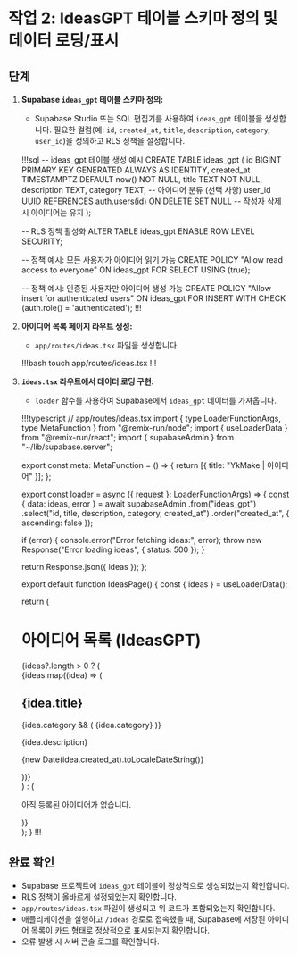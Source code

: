 # 작업 2: IdeasGPT 테이블 스키마 정의 및 데이터 로딩/표시

## 단계

1.  **Supabase `ideas_gpt` 테이블 스키마 정의:**
    *   Supabase Studio 또는 SQL 편집기를 사용하여 `ideas_gpt` 테이블을 생성합니다. 필요한 컬럼(예: `id`, `created_at`, `title`, `description`, `category`, `user_id`)을 정의하고 RLS 정책을 설정합니다.

    !!!sql
    -- ideas_gpt 테이블 생성 예시
    CREATE TABLE ideas_gpt (
      id BIGINT PRIMARY KEY GENERATED ALWAYS AS IDENTITY,
      created_at TIMESTAMPTZ DEFAULT now() NOT NULL,
      title TEXT NOT NULL,
      description TEXT,
      category TEXT, -- 아이디어 분류 (선택 사항)
      user_id UUID REFERENCES auth.users(id) ON DELETE SET NULL -- 작성자 삭제 시 아이디어는 유지
    );

    -- RLS 정책 활성화
    ALTER TABLE ideas_gpt ENABLE ROW LEVEL SECURITY;

    -- 정책 예시: 모든 사용자가 아이디어 읽기 가능
    CREATE POLICY "Allow read access to everyone" ON ideas_gpt
    FOR SELECT USING (true);

    -- 정책 예시: 인증된 사용자만 아이디어 생성 가능
    CREATE POLICY "Allow insert for authenticated users" ON ideas_gpt
    FOR INSERT WITH CHECK (auth.role() = 'authenticated');
    !!!

2.  **아이디어 목록 페이지 라우트 생성:**
    *   `app/routes/ideas.tsx` 파일을 생성합니다.

    !!!bash
    touch app/routes/ideas.tsx
    !!!

3.  **`ideas.tsx` 라우트에서 데이터 로딩 구현:**
    *   `loader` 함수를 사용하여 Supabase에서 `ideas_gpt` 데이터를 가져옵니다.

    !!!typescript
    // app/routes/ideas.tsx
    import { type LoaderFunctionArgs, type MetaFunction } from "@remix-run/node";
    import { useLoaderData } from "@remix-run/react";
    import { supabaseAdmin } from "~/lib/supabase.server";

    export const meta: MetaFunction = () => {
      return [{ title: "YkMake | 아이디어" }];
    };

    export const loader = async ({ request }: LoaderFunctionArgs) => {
      const { data: ideas, error } = await supabaseAdmin
        .from("ideas_gpt")
        .select("id, title, description, category, created_at")
        .order("created_at", { ascending: false });

      if (error) {
        console.error("Error fetching ideas:", error);
        throw new Response("Error loading ideas", { status: 500 });
      }

      return Response.json({ ideas });
    };

    export default function IdeasPage() {
      const { ideas } = useLoaderData<typeof loader>();

      return (
        <div className="container mx-auto px-4 py-8">
          <h1 className="text-3xl font-bold mb-6">아이디어 목록 (IdeasGPT)</h1>
          {ideas?.length > 0 ? (
            <div className="grid gap-4 md:grid-cols-2 lg:grid-cols-3">
              {ideas.map((idea) => (
                <div key={idea.id} className="border rounded-lg p-4 shadow-sm">
                  <h2 className="text-xl font-semibold mb-2">{idea.title}</h2>
                  {idea.category && (
                    <span className="inline-block bg-secondary text-secondary-foreground text-xs font-medium mr-2 px-2.5 py-0.5 rounded mb-2">
                      {idea.category}
                    </span>
                  )}
                  <p className="text-muted-foreground text-sm mb-2">{idea.description}</p>
                  <p className="text-xs text-gray-500">
                    {new Date(idea.created_at).toLocaleDateString()}
                  </p>
                </div>
              ))}
            </div>
          ) : (
            <p>아직 등록된 아이디어가 없습니다.</p>
          )}
        </div>
      );
    }
    !!!

## 완료 확인

*   Supabase 프로젝트에 `ideas_gpt` 테이블이 정상적으로 생성되었는지 확인합니다.
*   RLS 정책이 올바르게 설정되었는지 확인합니다.
*   `app/routes/ideas.tsx` 파일이 생성되고 위 코드가 포함되었는지 확인합니다.
*   애플리케이션을 실행하고 `/ideas` 경로로 접속했을 때, Supabase에 저장된 아이디어 목록이 카드 형태로 정상적으로 표시되는지 확인합니다.
*   오류 발생 시 서버 콘솔 로그를 확인합니다. 